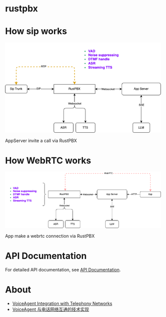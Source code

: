 # rustpbx

# How sip works
![Sip](./sip.png)

AppServer invite a call via RustPBX

# How WebRTC works

![WebRTC](./webrtc.png)

App make a webrtc connection via RustPBX

# API Documentation

For detailed API documentation, see [API Documentation](./api.md).

# About

- [VoiceAgent Integration with Telephony Networks](how%20webrtc%20work%20with%20sip(en).md)
- [VoiceAgent 与电话网络互通的技术实现](how%20webrtc%20work%20with%20sip(zh).md)
